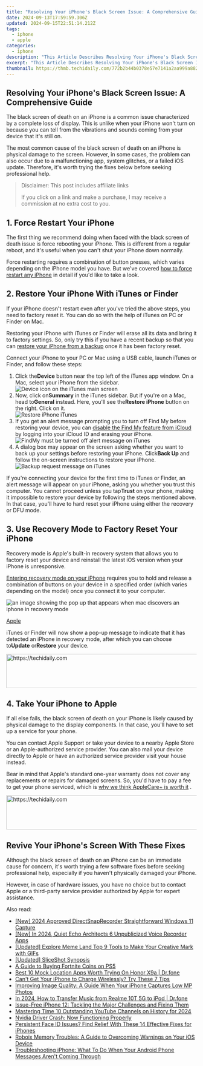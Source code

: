 ```yaml
---
title: "Resolving Your iPhone's Black Screen Issue: A Comprehensive Guide"
date: 2024-09-13T17:59:59.306Z
updated: 2024-09-15T22:51:14.212Z
tags:
  - iphone
  - apple
categories:
  - iphone
description: "This Article Describes Resolving Your iPhone's Black Screen Issue: A Comprehensive Guide"
excerpt: "This Article Describes Resolving Your iPhone's Black Screen Issue: A Comprehensive Guide"
thumbnail: https://thmb.techidaily.com/772b2b44b0378e57e7141a2aa999a88263926bcf3e3ae208c5af8f61bf24deca.jpg
---
```


## Resolving Your iPhone's Black Screen Issue: A Comprehensive Guide

 The black screen of death on an iPhone is a common issue characterized by a complete loss of display. This is unlike when your iPhone won't turn on because you can tell from the vibrations and sounds coming from your device that it's still on.

 The most common cause of the black screen of death on an iPhone is physical damage to the screen. However, in some cases, the problem can also occur due to a malfunctioning app, system glitches, or a failed iOS update. Therefore, it's worth trying the fixes below before seeking professional help.

>  Disclaimer: This post includes affiliate links
>
>  If you click on a link and make a purchase, I may receive a commission at no extra cost to you.
>

## 1\. Force Restart Your iPhone

 The first thing we recommend doing when faced with the black screen of death issue is force rebooting your iPhone. This is different from a regular reboot, and it's useful when you can't shut your iPhone down normally.

 Force restarting requires a combination of button presses, which varies depending on the iPhone model you have. But we've covered [how to force restart any iPhone](http://www.makeuseof.com/iphone-soft-reset/) in detail if you'd like to take a look.

## 2\. Restore Your iPhone With iTunes or Finder

 If your iPhone doesn't restart even after you've tried the above steps, you need to factory reset it. You can do so with the help of iTunes on PC or Finder on Mac.

 Restoring your iPhone with iTunes or Finder will erase all its data and bring it to factory settings. So, only try this if you have a recent backup so that you can [restore your iPhone from a backup](https://www.makeuseof.com/tag/restore-iphone-ipad-from-backup/) once it has been factory reset.

 Connect your iPhone to your PC or Mac using a USB cable, launch iTunes or Finder, and follow these steps:

1. Click the**Device** button near the top left of the iTunes app window. On a Mac, select your iPhone from the sidebar.  
![Device icon on the iTunes main screen](https://static1.makeuseofimages.com/wordpress/wp-content/uploads/2023/05/device-icon-itunes-1.jpeg)
2. Now, click on**Summary** in the iTunes sidebar. But if you're on a Mac, head to**General** instead. Here, you'll see the**Restore iPhone** button on the right. Click on it.  
![Restore iPhone iTunes](https://static1.makeuseofimages.com/wordpress/wp-content/uploads/2023/05/restore-iphone-itunes.JPG)
3. If you get an alert message prompting you to turn off Find My before restoring your device, you can [disable the Find My feature from iCloud](https://www.makeuseof.com/tag/how-to-turn-off-find-my-iphone/) by logging into your iCloud ID and erasing your iPhone.  
![FindMy must be turned off alert message on iTunes](https://static1.makeuseofimages.com/wordpress/wp-content/uploads/2023/05/findmy-must-be-turned-off-itunes.JPG)
4. A dialog box may appear on the screen asking whether you want to back up your settings before restoring your iPhone. Click**Back Up** and follow the on-screen instructions to restore your iPhone.  
![Backup request message on iTunes](https://static1.makeuseofimages.com/wordpress/wp-content/uploads/2023/05/backup-request-itunes.JPG)

 If you're connecting your device for the first time to iTunes or Finder, an alert message will appear on your iPhone, asking you whether you trust this computer. You cannot proceed unless you tap**Trust** on your phone, making it impossible to restore your device by following the steps mentioned above. In that case, you'll have to hard reset your iPhone using either the recovery or DFU mode.

## 3\. Use Recovery Mode to Factory Reset Your iPhone

 Recovery mode is Apple's built-in recovery system that allows you to factory reset your device and reinstall the latest iOS version when your iPhone is unresponsive.

[Entering recovery mode on your iPhone](http://www.makeuseof.com/tag/restart-iphone-recovery-mode/#how-to-enter-recovery-mode-on-iphone-7-7-plus-and-ipod-touch) requires you to hold and release a combination of buttons on your device in a specified order (which varies depending on the model) once you connect it to your computer.

![an image showing the pop up that appears when mac discovers an iphone in recovery mode](https://static1.makeuseofimages.com/wordpress/wp-content/uploads/2022/11/ios-downgrade-iphone-recovery-mode-restore-pop-up.jpg)

[Apple](https://support.apple.com/HT201263)

 iTunes or Finder will now show a pop-up message to indicate that it has detected an iPhone in recovery mode, after which you can choose to**Update** or**Restore** your device.

<!-- affiliate ads begin -->
<a href="https://ephamedtechinc.pxf.io/c/5597632/2120862/26400?prodsku=Saturn" target="_top" id="2120862">
  <img src="//a.impactradius-go.com/display-ad/26400-2120862" border="0" alt="https://techidaily.com" width="728" height="90"/>
</a>
<img height="0" width="0" src="https://ephamedtechinc.pxf.io/i/5597632/2120862/26400?prodsku=Saturn" style="position:absolute;visibility:hidden;" border="0" />
<!-- affiliate ads end -->

## 4\. Take Your iPhone to Apple

 If all else fails, the black screen of death on your iPhone is likely caused by physical damage to the display components. In that case, you'll have to set up a service for your phone.

 You can contact Apple Support or take your device to a nearby Apple Store or an Apple-authorized service provider. You can also mail your device directly to Apple or have an authorized service provider visit your house instead.

 Bear in mind that Apple's standard one-year warranty does not cover any replacements or repairs for damaged screens. So, you'd have to pay a fee to get your phone serviced, which is [why we think AppleCare+ is worth it](https://www.makeuseof.com/tag/applecare-what-are-your-options-is-it-really-worth-it/) .

<!-- affiliate ads begin -->
<a href="https://unicoeye.pxf.io/c/5597632/2134228/18498" target="_top" id="2134228">
  <img src="//a.impactradius-go.com/display-ad/18498-2134228" border="0" alt="https://techidaily.com" width="728" height="90"/>
</a>
<img height="0" width="0" src="https://unicoeye.pxf.io/i/5597632/2134228/18498" style="position:absolute;visibility:hidden;" border="0" />
<!-- affiliate ads end -->

## Revive Your iPhone's Screen With These Fixes

 Although the black screen of death on an iPhone can be an immediate cause for concern, it's worth trying a few software fixes before seeking professional help, especially if you haven't physically damaged your iPhone.

 However, in case of hardware issues, you have no choice but to contact Apple or a third-party service provider authorized by Apple for expert assistance.

<ins class="adsbygoogle"
     style="display:block"
     data-ad-format="autorelaxed"
     data-ad-client="ca-pub-7571918770474297"
     data-ad-slot="1223367746"></ins>

<ins class="adsbygoogle"
     style="display:block"
     data-ad-client="ca-pub-7571918770474297"
     data-ad-slot="8358498916"
     data-ad-format="auto"
     data-full-width-responsive="true"></ins>

<span class="atpl-alsoreadstyle">Also read:</span>
<div><ul>
<li><a href="https://digital-screen-recording.techidaily.com/new-2024-approved-directsnaprecorder-straightforward-windows-11-capture/"><u>[New] 2024 Approved DirectSnapRecorder Straightforward Windows 11 Capture</u></a></li>
<li><a href="https://digital-screen-recording.techidaily.com/new-in-2024-quiet-echo-architects-6-unpublicized-voice-recorder-apps/"><u>[New] In 2024, Quiet Echo Architects 6 Unpublicized Voice Recorder Apps</u></a></li>
<li><a href="https://some-techniques.techidaily.com/updated-explore-meme-land-top-9-tools-to-make-your-creative-mark-with-gifs/"><u>[Updated] Explore Meme Land Top 9 Tools to Make Your Creative Mark with GIFs</u></a></li>
<li><a href="https://desktop-recording.techidaily.com/updated-sliceshot-synopsis/"><u>[Updated] SliceShot Synopsis</u></a></li>
<li><a href="https://games-able.techidaily.com/a-guide-to-buying-fortnite-coins-on-ps5/"><u>A Guide to Buying Fortnite Coins on PS5</u></a></li>
<li><a href="https://fake-location.techidaily.com/best-10-mock-location-apps-worth-trying-on-honor-x9a-drfone-by-drfone-virtual-android/"><u>Best 10 Mock Location Apps Worth Trying On Honor X9a | Dr.fone</u></a></li>
<li><a href="https://fox-that.techidaily.com/cant-get-your-iphone-to-charge-wirelessly-try-these-7-tips/"><u>Can't Get Your iPhone to Charge Wirelessly? Try These 7 Tips</u></a></li>
<li><a href="https://fox-that.techidaily.com/improving-image-quality-a-guide-when-your-iphone-captures-low-mp-photos/"><u>Improving Image Quality: A Guide When Your iPhone Captures Low MP Photos</u></a></li>
<li><a href="https://android-transfer.techidaily.com/in-2024-how-to-transfer-music-from-realme-10t-5g-to-ipod-drfone-by-drfone-transfer-from-android-transfer-from-android/"><u>In 2024, How to Transfer Music from Realme 10T 5G to iPod | Dr.fone</u></a></li>
<li><a href="https://fox-that.techidaily.com/issue-free-iphone-12-tackling-the-major-challenges-and-fixing-them/"><u>Issue-Free iPhone 12: Tackling the Major Challenges and Fixing Them</u></a></li>
<li><a href="https://youtube-help.techidaily.com/mastering-time-10-outstanding-youtube-channels-on-history-for-2024/"><u>Mastering Time 10 Outstanding YouTube Channels on History for 2024</u></a></li>
<li><a href="https://network-issues.techidaily.com/nvidia-driver-crash-now-functioning-properly/"><u>Nvidia Driver Crash: Now Functioning Properly</u></a></li>
<li><a href="https://fox-that.techidaily.com/persistent-face-id-issues-find-relief-with-these-14-effective-fixes-for-iphones/"><u>Persistent Face ID Issues? Find Relief With These 14 Effective Fixes for iPhones</u></a></li>
<li><a href="https://fox-that.techidaily.com/roboix-memory-troubles-a-guide-to-overcoming-warnings-on-your-ios-device/"><u>Roboix Memory Troubles: A Guide to Overcoming Warnings on Your iOS Device</u></a></li>
<li><a href="https://fox-that.techidaily.com/troubleshooting-iphone-what-to-do-when-your-android-phone-messages-arent-coming-through/"><u>Troubleshooting iPhone: What To Do When Your Android Phone Messages Aren't Coming Through</u></a></li>
</ul></div>

